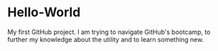 # Hello-World
My first GitHub project. I am trying to navigate GitHub's bootcamp, to further my knowledge about the utility and to learn something new. 
